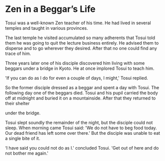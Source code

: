 # Zen in a Beggar’s Life

Tosui was a well-known Zen teacher of his time. He had lived in several temples and taught in various provinces.

The last temple he visited accumulated so many adherents that Tosui told them he was going to quit the lecture business entirely. He advised them to disperse and to go wherever they desired. After that no one could find any trace of him.

Three years later one of his disciple discovered him living with some beggars under a bridge in Kyoto. He at once implored Tosui to teach him.

'If you can do as I do for even a couple of days, I might,' Tosui replied.

So the former disciple dressed as a beggar and spent a day with Tosui. The following day one of the beggars died. Tosui and his pupil carried the body off at midnight and buried it on a mountainside. After that they returned to their shelter

under the bridge.

Tosui slept soundly the remainder of the night, but the disciple could not sleep. When morning came Tosui said: 'We do not have to beg food today. Our dead friend has left some over there.' But the disciple was unable to eat a single bite of it.

‘I have said you could not do as I.' concluded Tosui. 'Get out of here and do not bother me again.'